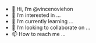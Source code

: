 - 👋 Hi, I’m @vincenoviehon
- 👀 I’m interested in ...
- 🌱 I’m currently learning ...
- 💞️ I’m looking to collaborate on ...
- 📫 How to reach me ...

<!---
vincenoviehon/vincenoviehon is a ✨ special ✨ repository because its `README.md` (this file) appears on your GitHub profile.
You can click the Preview link to take a look at your changes.
--->
